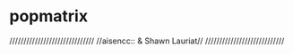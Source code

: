 popmatrix
=========
//////////////////////////////
//aisencc:: & Shawn Lauriat//
////////////////////////////

